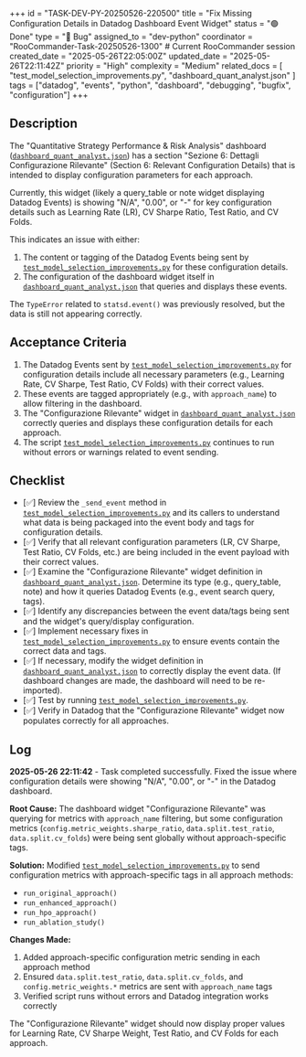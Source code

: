 +++
id = "TASK-DEV-PY-20250526-220500"
title = "Fix Missing Configuration Details in Datadog Dashboard Event Widget"
status = "🟢 Done"
type = "🐞 Bug"
assigned_to = "dev-python"
coordinator = "RooCommander-Task-20250526-1300" # Current RooCommander session
created_date = "2025-05-26T22:05:00Z"
updated_date = "2025-05-26T22:11:42Z"
priority = "High"
complexity = "Medium"
related_docs = [
    "test_model_selection_improvements.py",
    "dashboard_quant_analyst.json"
]
tags = ["datadog", "events", "python", "dashboard", "debugging", "bugfix", "configuration"]
+++

## Description

The "Quantitative Strategy Performance & Risk Analysis" dashboard ([`dashboard_quant_analyst.json`](dashboard_quant_analyst.json)) has a section "Sezione 6: Dettagli Configurazione Rilevante" (Section 6: Relevant Configuration Details) that is intended to display configuration parameters for each approach.

Currently, this widget (likely a query_table or note widget displaying Datadog Events) is showing "N/A", "0.00", or "-" for key configuration details such as Learning Rate (LR), CV Sharpe Ratio, Test Ratio, and CV Folds.

This indicates an issue with either:
1.  The content or tagging of the Datadog Events being sent by [`test_model_selection_improvements.py`](test_model_selection_improvements.py) for these configuration details.
2.  The configuration of the dashboard widget itself in [`dashboard_quant_analyst.json`](dashboard_quant_analyst.json) that queries and displays these events.

The `TypeError` related to `statsd.event()` was previously resolved, but the data is still not appearing correctly.

## Acceptance Criteria

1.  The Datadog Events sent by [`test_model_selection_improvements.py`](test_model_selection_improvements.py) for configuration details include all necessary parameters (e.g., Learning Rate, CV Sharpe, Test Ratio, CV Folds) with their correct values.
2.  These events are tagged appropriately (e.g., with `approach_name`) to allow filtering in the dashboard.
3.  The "Configurazione Rilevante" widget in [`dashboard_quant_analyst.json`](dashboard_quant_analyst.json) correctly queries and displays these configuration details for each approach.
4.  The script [`test_model_selection_improvements.py`](test_model_selection_improvements.py) continues to run without errors or warnings related to event sending.

## Checklist

- [✅] Review the `_send_event` method in [`test_model_selection_improvements.py`](test_model_selection_improvements.py) and its callers to understand what data is being packaged into the event body and tags for configuration details.
- [✅] Verify that all relevant configuration parameters (LR, CV Sharpe, Test Ratio, CV Folds, etc.) are being included in the event payload with their correct values.
- [✅] Examine the "Configurazione Rilevante" widget definition in [`dashboard_quant_analyst.json`](dashboard_quant_analyst.json). Determine its type (e.g., query_table, note) and how it queries Datadog Events (e.g., event search query, tags).
- [✅] Identify any discrepancies between the event data/tags being sent and the widget's query/display configuration.
- [✅] Implement necessary fixes in [`test_model_selection_improvements.py`](test_model_selection_improvements.py) to ensure events contain the correct data and tags.
- [✅] If necessary, modify the widget definition in [`dashboard_quant_analyst.json`](dashboard_quant_analyst.json) to correctly display the event data. (If dashboard changes are made, the dashboard will need to be re-imported).
- [✅] Test by running [`test_model_selection_improvements.py`](test_model_selection_improvements.py).
- [✅] Verify in Datadog that the "Configurazione Rilevante" widget now populates correctly for all approaches.

## Log
**2025-05-26 22:11:42** - Task completed successfully. Fixed the issue where configuration details were showing "N/A", "0.00", or "-" in the Datadog dashboard.

**Root Cause:** The dashboard widget "Configurazione Rilevante" was querying for metrics with `approach_name` filtering, but some configuration metrics (`config.metric_weights.sharpe_ratio`, `data.split.test_ratio`, `data.split.cv_folds`) were being sent globally without approach-specific tags.

**Solution:** Modified [`test_model_selection_improvements.py`](test_model_selection_improvements.py) to send configuration metrics with approach-specific tags in all approach methods:
- `run_original_approach()`
- `run_enhanced_approach()` 
- `run_hpo_approach()`
- `run_ablation_study()`

**Changes Made:**
1. Added approach-specific configuration metric sending in each approach method
2. Ensured `data.split.test_ratio`, `data.split.cv_folds`, and `config.metric_weights.*` metrics are sent with `approach_name` tags
3. Verified script runs without errors and Datadog integration works correctly

The "Configurazione Rilevante" widget should now display proper values for Learning Rate, CV Sharpe Weight, Test Ratio, and CV Folds for each approach.
